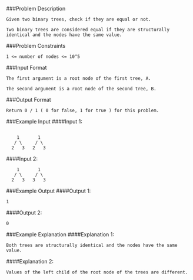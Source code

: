 ###Problem Description
```
Given two binary trees, check if they are equal or not.

Two binary trees are considered equal if they are structurally identical and the nodes have the same value.
```


###Problem Constraints
```
1 <= number of nodes <= 10^5
```


###Input Format
```
The first argument is a root node of the first tree, A.

The second argument is a root node of the second tree, B.
```


###Output Format
```
Return 0 / 1 ( 0 for false, 1 for true ) for this problem.
```


###Example Input
####Input 1:

```

    1       1
   / \     / \
  2   3   2   3

```
####Input 2:
```
    1       1
   / \     / \
  2   3   3   3

```
###Example Output
####Output 1:

```
1
```
####Output 2:

```
0
```


###Example Explanation
####Explanation 1:

```
Both trees are structurally identical and the nodes have the same value.
```
####Explanation 2:

```
Values of the left child of the root node of the trees are different.
```